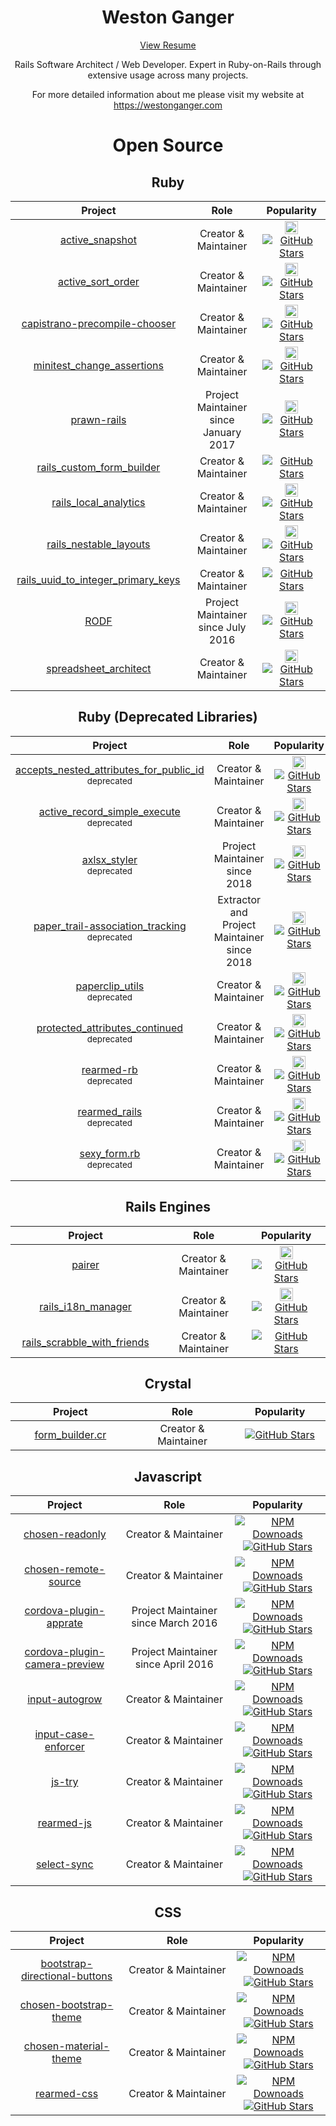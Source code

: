 <h1 align="center">Weston Ganger</h1>

<!--
<p align="center">
<b>I am currently looking for a new software/web development position as a Software Architect or Senior Rails developer. Remote Only.</b>
<br>
<b>I am located in the PST time zone in the Lower Mainland, BC, Canada</b>
<br>
<b>Thanks in advance for any leads!</b>
</p>
-->

<p align="center"><a href="https://westonganger.com/resume.pdf">View Resume</a></p><p align="center">Rails Software Architect / Web Developer. Expert in Ruby-on-Rails through extensive usage across many projects.</p><p align="center">For more detailed information about me please visit my website at <a href="https://westonganger.com">https://westonganger.com</a></p><h1 align="center">Open Source</h1><h2 align="center">Ruby</h2><table><thead><th width="325">Project</th><th width="325">Role</th><th width="250">Popularity</th></thead><tbody><tr><td align="center"><a href="https://github.com/westonganger/active_snapshot">active_snapshot</a></td><td align="center">Creator &amp; Maintainer</td><td align="center"><a target="_blank" href="https://rubygems.org/gems/active_snapshot"><img alt="Rubygems Downloads" border="0" height="21" src="https://img.shields.io/gem/dt/active_snapshot?label=Rubygems%20Downloads" /></a><a href="https://github.com/westonganger/active_snapshot"><img alt="GitHub Stars" src="https://img.shields.io/github/stars/westonganger/active_snapshot.svg?style=social&amp;label=Star" /></a></td></tr><tr><td align="center"><a href="https://github.com/westonganger/active_sort_order">active_sort_order</a></td><td align="center">Creator &amp; Maintainer</td><td align="center"><a target="_blank" href="https://rubygems.org/gems/active_sort_order"><img alt="Rubygems Downloads" border="0" height="21" src="https://img.shields.io/gem/dt/active_sort_order?label=Rubygems%20Downloads" /></a><a href="https://github.com/westonganger/active_sort_order"><img alt="GitHub Stars" src="https://img.shields.io/github/stars/westonganger/active_sort_order.svg?style=social&amp;label=Star" /></a></td></tr><tr><td align="center"><a href="https://github.com/westonganger/capistrano-precompile-chooser">capistrano-precompile-chooser</a></td><td align="center">Creator &amp; Maintainer</td><td align="center"><a target="_blank" href="https://rubygems.org/gems/capistrano-precompile-chooser"><img alt="Rubygems Downloads" border="0" height="21" src="https://img.shields.io/gem/dt/capistrano-precompile-chooser?label=Rubygems%20Downloads" /></a><a href="https://github.com/westonganger/capistrano-precompile-chooser"><img alt="GitHub Stars" src="https://img.shields.io/github/stars/westonganger/capistrano-precompile-chooser.svg?style=social&amp;label=Star" /></a></td></tr><tr><td align="center"><a href="https://github.com/westonganger/minitest_change_assertions">minitest_change_assertions</a></td><td align="center">Creator &amp; Maintainer</td><td align="center"><a target="_blank" href="https://rubygems.org/gems/minitest_change_assertions"><img alt="Rubygems Downloads" border="0" height="21" src="https://img.shields.io/gem/dt/minitest_change_assertions?label=Rubygems%20Downloads" /></a><a href="https://github.com/westonganger/minitest_change_assertions"><img alt="GitHub Stars" src="https://img.shields.io/github/stars/westonganger/minitest_change_assertions.svg?style=social&amp;label=Star" /></a></td></tr><tr><td align="center"><a href="https://github.com/cortiz/prawn-rails">prawn-rails</a></td><td align="center">Project Maintainer since January 2017</td><td align="center"><a target="_blank" href="https://rubygems.org/gems/prawn-rails"><img alt="Rubygems Downloads" border="0" height="21" src="https://img.shields.io/gem/dt/prawn-rails?label=Rubygems%20Downloads" /></a><a href="https://github.com/cortiz/prawn-rails"><img alt="GitHub Stars" src="https://img.shields.io/github/stars/cortiz/prawn-rails.svg?style=social&amp;label=Star" /></a></td></tr><tr><td align="center"><a href="https://github.com/westonganger/rails_custom_form_builder">rails_custom_form_builder</a></td><td align="center">Creator &amp; Maintainer</td><td align="center"><a href="https://github.com/westonganger/rails_custom_form_builder"><img alt="GitHub Stars" src="https://img.shields.io/github/stars/westonganger/rails_custom_form_builder.svg?style=social&amp;label=Star" /></a></td></tr><tr><td align="center"><a href="https://github.com/westonganger/rails_local_analytics">rails_local_analytics</a></td><td align="center">Creator &amp; Maintainer</td><td align="center"><a target="_blank" href="https://rubygems.org/gems/rails_local_analytics"><img alt="Rubygems Downloads" border="0" height="21" src="https://img.shields.io/gem/dt/rails_local_analytics?label=Rubygems%20Downloads" /></a><a href="https://github.com/westonganger/rails_local_analytics"><img alt="GitHub Stars" src="https://img.shields.io/github/stars/westonganger/rails_local_analytics.svg?style=social&amp;label=Star" /></a></td></tr><tr><td align="center"><a href="https://github.com/westonganger/rails_nestable_layouts">rails_nestable_layouts</a></td><td align="center">Creator &amp; Maintainer</td><td align="center"><a target="_blank" href="https://rubygems.org/gems/rails_nestable_layouts"><img alt="Rubygems Downloads" border="0" height="21" src="https://img.shields.io/gem/dt/rails_nestable_layouts?label=Rubygems%20Downloads" /></a><a href="https://github.com/westonganger/rails_nestable_layouts"><img alt="GitHub Stars" src="https://img.shields.io/github/stars/westonganger/rails_nestable_layouts.svg?style=social&amp;label=Star" /></a></td></tr><tr><td align="center"><a href="https://github.com/westonganger/rails_uuid_to_integer_primary_keys">rails_uuid_to_integer_primary_keys</a></td><td align="center">Creator &amp; Maintainer</td><td align="center"><a href="https://github.com/westonganger/rails_uuid_to_integer_primary_keys"><img alt="GitHub Stars" src="https://img.shields.io/github/stars/westonganger/rails_uuid_to_integer_primary_keys.svg?style=social&amp;label=Star" /></a></td></tr><tr><td align="center"><a href="https://github.com/westonganger/rodf">RODF</a></td><td align="center">Project Maintainer since July 2016</td><td align="center"><a target="_blank" href="https://rubygems.org/gems/rodf"><img alt="Rubygems Downloads" border="0" height="21" src="https://img.shields.io/gem/dt/rodf?label=Rubygems%20Downloads" /></a><a href="https://github.com/westonganger/rodf"><img alt="GitHub Stars" src="https://img.shields.io/github/stars/westonganger/rodf.svg?style=social&amp;label=Star" /></a></td></tr><tr><td align="center"><a href="https://github.com/westonganger/spreadsheet_architect">spreadsheet_architect</a></td><td align="center">Creator &amp; Maintainer</td><td align="center"><a target="_blank" href="https://rubygems.org/gems/spreadsheet_architect"><img alt="Rubygems Downloads" border="0" height="21" src="https://img.shields.io/gem/dt/spreadsheet_architect?label=Rubygems%20Downloads" /></a><a href="https://github.com/westonganger/spreadsheet_architect"><img alt="GitHub Stars" src="https://img.shields.io/github/stars/westonganger/spreadsheet_architect.svg?style=social&amp;label=Star" /></a></td></tr></tbody></table><h2 align="center">Ruby (Deprecated Libraries)</h2><table><thead><th width="325">Project</th><th width="325">Role</th><th width="250">Popularity</th></thead><tbody><tr><td align="center"><a href="https://github.com/westonganger/accepts_nested_attributes_for_public_id">accepts_nested_attributes_for_public_id</a><br /><sup>deprecated</sup></td><td align="center">Creator &amp; Maintainer</td><td align="center"><a target="_blank" href="https://rubygems.org/gems/accepts_nested_attributes_for_public_id"><img alt="Rubygems Downloads" border="0" height="21" src="https://img.shields.io/gem/dt/accepts_nested_attributes_for_public_id?label=Rubygems%20Downloads" /></a><a href="https://github.com/westonganger/accepts_nested_attributes_for_public_id"><img alt="GitHub Stars" src="https://img.shields.io/github/stars/westonganger/accepts_nested_attributes_for_public_id.svg?style=social&amp;label=Star" /></a></td></tr><tr><td align="center"><a href="https://github.com/westonganger/active_record_simple_execute">active_record_simple_execute</a><br /><sup>deprecated</sup></td><td align="center">Creator &amp; Maintainer</td><td align="center"><a target="_blank" href="https://rubygems.org/gems/active_record_simple_execute"><img alt="Rubygems Downloads" border="0" height="21" src="https://img.shields.io/gem/dt/active_record_simple_execute?label=Rubygems%20Downloads" /></a><a href="https://github.com/westonganger/active_record_simple_execute"><img alt="GitHub Stars" src="https://img.shields.io/github/stars/westonganger/active_record_simple_execute.svg?style=social&amp;label=Star" /></a></td></tr><tr><td align="center"><a href="https://github.com/axlsx-styler-gem/axlsx_styler">axlsx_styler</a><br /><sup>deprecated</sup></td><td align="center">Project Maintainer since 2018</td><td align="center"><a target="_blank" href="https://rubygems.org/gems/axlsx_styler"><img alt="Rubygems Downloads" border="0" height="21" src="https://img.shields.io/gem/dt/axlsx_styler?label=Rubygems%20Downloads" /></a><a href="https://github.com/axlsx-styler-gem/axlsx_styler"><img alt="GitHub Stars" src="https://img.shields.io/github/stars/axlsx-styler-gem/axlsx_styler.svg?style=social&amp;label=Star" /></a></td></tr><tr><td align="center"><a href="https://github.com/westonganger/paper_trail-association_tracking">paper_trail-association_tracking</a><br /><sup>deprecated</sup></td><td align="center">Extractor and Project Maintainer since 2018</td><td align="center"><a target="_blank" href="https://rubygems.org/gems/paper_trail-association_tracking"><img alt="Rubygems Downloads" border="0" height="21" src="https://img.shields.io/gem/dt/paper_trail-association_tracking?label=Rubygems%20Downloads" /></a><a href="https://github.com/westonganger/paper_trail-association_tracking"><img alt="GitHub Stars" src="https://img.shields.io/github/stars/westonganger/paper_trail-association_tracking.svg?style=social&amp;label=Star" /></a></td></tr><tr><td align="center"><a href="https://github.com/westonganger/paperclip_utils">paperclip_utils</a><br /><sup>deprecated</sup></td><td align="center">Creator &amp; Maintainer</td><td align="center"><a target="_blank" href="https://rubygems.org/gems/paperclip_utils"><img alt="Rubygems Downloads" border="0" height="21" src="https://img.shields.io/gem/dt/paperclip_utils?label=Rubygems%20Downloads" /></a><a href="https://github.com/westonganger/paperclip_utils"><img alt="GitHub Stars" src="https://img.shields.io/github/stars/westonganger/paperclip_utils.svg?style=social&amp;label=Star" /></a></td></tr><tr><td align="center"><a href="https://github.com/westonganger/protected_attributes_continued">protected_attributes_continued</a><br /><sup>deprecated</sup></td><td align="center">Creator &amp; Maintainer</td><td align="center"><a target="_blank" href="https://rubygems.org/gems/protected_attributes_continued"><img alt="Rubygems Downloads" border="0" height="21" src="https://img.shields.io/gem/dt/protected_attributes_continued?label=Rubygems%20Downloads" /></a><a href="https://github.com/westonganger/protected_attributes_continued"><img alt="GitHub Stars" src="https://img.shields.io/github/stars/westonganger/protected_attributes_continued.svg?style=social&amp;label=Star" /></a></td></tr><tr><td align="center"><a href="https://github.com/westonganger/rearmed-rb">rearmed-rb</a><br /><sup>deprecated</sup></td><td align="center">Creator &amp; Maintainer</td><td align="center"><a target="_blank" href="https://rubygems.org/gems/rearmed"><img alt="Rubygems Downloads" border="0" height="21" src="https://img.shields.io/gem/dt/rearmed?label=Rubygems%20Downloads" /></a><a href="https://github.com/westonganger/rearmed-rb"><img alt="GitHub Stars" src="https://img.shields.io/github/stars/westonganger/rearmed-rb.svg?style=social&amp;label=Star" /></a></td></tr><tr><td align="center"><a href="https://github.com/westonganger/rearmed_rails">rearmed_rails</a><br /><sup>deprecated</sup></td><td align="center">Creator &amp; Maintainer</td><td align="center"><a target="_blank" href="https://rubygems.org/gems/rearmed_rails"><img alt="Rubygems Downloads" border="0" height="21" src="https://img.shields.io/gem/dt/rearmed_rails?label=Rubygems%20Downloads" /></a><a href="https://github.com/westonganger/rearmed_rails"><img alt="GitHub Stars" src="https://img.shields.io/github/stars/westonganger/rearmed_rails.svg?style=social&amp;label=Star" /></a></td></tr><tr><td align="center"><a href="https://github.com/westonganger/sexy_form.rb">sexy_form.rb</a><br /><sup>deprecated</sup></td><td align="center">Creator &amp; Maintainer</td><td align="center"><a target="_blank" href="https://rubygems.org/gems/sexy_form"><img alt="Rubygems Downloads" border="0" height="21" src="https://img.shields.io/gem/dt/sexy_form?label=Rubygems%20Downloads" /></a><a href="https://github.com/westonganger/sexy_form.rb"><img alt="GitHub Stars" src="https://img.shields.io/github/stars/westonganger/sexy_form.rb.svg?style=social&amp;label=Star" /></a></td></tr></tbody></table><h2 align="center">Rails Engines</h2><table><thead><th width="325">Project</th><th width="325">Role</th><th width="250">Popularity</th></thead><tbody><tr><td align="center"><a href="https://github.com/westonganger/pairer">pairer</a></td><td align="center">Creator &amp; Maintainer</td><td align="center"><a target="_blank" href="https://rubygems.org/gems/pairer"><img alt="Rubygems Downloads" border="0" height="21" src="https://img.shields.io/gem/dt/pairer?label=Rubygems%20Downloads" /></a><a href="https://github.com/westonganger/pairer"><img alt="GitHub Stars" src="https://img.shields.io/github/stars/westonganger/pairer.svg?style=social&amp;label=Star" /></a></td></tr><tr><td align="center"><a href="https://github.com/westonganger/rails_i18n_manager">rails_i18n_manager</a></td><td align="center">Creator &amp; Maintainer</td><td align="center"><a target="_blank" href="https://rubygems.org/gems/rails_i18n_manager"><img alt="Rubygems Downloads" border="0" height="21" src="https://img.shields.io/gem/dt/rails_i18n_manager?label=Rubygems%20Downloads" /></a><a href="https://github.com/westonganger/rails_i18n_manager"><img alt="GitHub Stars" src="https://img.shields.io/github/stars/westonganger/rails_i18n_manager.svg?style=social&amp;label=Star" /></a></td></tr><tr><td align="center"><a href="https://github.com/westonganger/rails_scrabble_with_friends">rails_scrabble_with_friends</a></td><td align="center">Creator &amp; Maintainer</td><td align="center"><a href="https://github.com/westonganger/rails_scrabble_with_friends"><img alt="GitHub Stars" src="https://img.shields.io/github/stars/westonganger/rails_scrabble_with_friends.svg?style=social&amp;label=Star" /></a></td></tr></tbody></table><h2 align="center">Crystal</h2><table><thead><th width="325">Project</th><th width="325">Role</th><th width="250">Popularity</th></thead><tbody><tr><td align="center"><a href="https://github.com/westonganger/form_builder.cr">form_builder.cr</a></td><td align="center">Creator &amp; Maintainer</td><td align="center"><a href="https://github.com/westonganger/form_builder.cr"><img alt="GitHub Stars" src="https://img.shields.io/github/stars/westonganger/form_builder.cr.svg?style=social&amp;label=Star" /></a></td></tr></tbody></table><h2 align="center">Javascript</h2><table><thead><th width="325">Project</th><th width="325">Role</th><th width="250">Popularity</th></thead><tbody><tr><td align="center"><a href="https://github.com/westonganger/chosen-readonly">chosen-readonly</a></td><td align="center">Creator &amp; Maintainer</td><td align="center"><a href="https://www.npmjs.org/package/chosen-readonly"><img alt="NPM Downoads" src="https://img.shields.io/npm/dt/chosen-readonly.svg?label=NPM+Downloads" /></a><a href="https://github.com/westonganger/chosen-readonly"><img alt="GitHub Stars" src="https://img.shields.io/github/stars/westonganger/chosen-readonly.svg?style=social&amp;label=Star" /></a></td></tr><tr><td align="center"><a href="https://github.com/westonganger/chosen-remote-source">chosen-remote-source</a></td><td align="center">Creator &amp; Maintainer</td><td align="center"><a href="https://www.npmjs.org/package/chosen-remote-source"><img alt="NPM Downoads" src="https://img.shields.io/npm/dt/chosen-remote-source.svg?label=NPM+Downloads" /></a><a href="https://github.com/westonganger/chosen-remote-source"><img alt="GitHub Stars" src="https://img.shields.io/github/stars/westonganger/chosen-remote-source.svg?style=social&amp;label=Star" /></a></td></tr><tr><td align="center"><a href="http://github.com/pushandplay/cordova-plugin-apprate">cordova-plugin-apprate</a></td><td align="center">Project Maintainer since March 2016</td><td align="center"><a href="https://www.npmjs.org/package/cordova-plugin-apprate"><img alt="NPM Downoads" src="https://img.shields.io/npm/dt/cordova-plugin-apprate.svg?label=NPM+Downloads" /></a><a href="https://github.com/pushandplay/cordova-plugin-apprate"><img alt="GitHub Stars" src="https://img.shields.io/github/stars/pushandplay/cordova-plugin-apprate.svg?style=social&amp;label=Star" /></a></td></tr><tr><td align="center"><a href="https://github.com/cordova-plugin-camera-preview/cordova-plugin-camera-preview">cordova-plugin-camera-preview</a></td><td align="center">Project Maintainer since April 2016</td><td align="center"><a href="https://www.npmjs.org/package/cordova-plugin-camera-preview"><img alt="NPM Downoads" src="https://img.shields.io/npm/dt/cordova-plugin-camera-preview.svg?label=NPM+Downloads" /></a><a href="https://github.com/cordova-plugin-camera-preview/cordova-plugin-camera-preview"><img alt="GitHub Stars" src="https://img.shields.io/github/stars/cordova-plugin-camera-preview/cordova-plugin-camera-preview.svg?style=social&amp;label=Star" /></a></td></tr><tr><td align="center"><a href="https://github.com/westonganger/input-autogrow">input-autogrow</a></td><td align="center">Creator &amp; Maintainer</td><td align="center"><a href="https://www.npmjs.org/package/input-autogrow"><img alt="NPM Downoads" src="https://img.shields.io/npm/dt/input-autogrow.svg?label=NPM+Downloads" /></a><a href="https://github.com/westonganger/input-autogrow"><img alt="GitHub Stars" src="https://img.shields.io/github/stars/westonganger/input-autogrow.svg?style=social&amp;label=Star" /></a></td></tr><tr><td align="center"><a href="https://github.com/westonganger/input-case-enforcer">input-case-enforcer</a></td><td align="center">Creator &amp; Maintainer</td><td align="center"><a href="https://www.npmjs.org/package/input-case-enforcer"><img alt="NPM Downoads" src="https://img.shields.io/npm/dt/input-case-enforcer.svg?label=NPM+Downloads" /></a><a href="https://github.com/westonganger/input-case-enforcer"><img alt="GitHub Stars" src="https://img.shields.io/github/stars/westonganger/input-case-enforcer.svg?style=social&amp;label=Star" /></a></td></tr><tr><td align="center"><a href="https://github.com/westonganger/js-try">js-try</a></td><td align="center">Creator &amp; Maintainer</td><td align="center"><a href="https://www.npmjs.org/package/js-try"><img alt="NPM Downoads" src="https://img.shields.io/npm/dt/js-try.svg?label=NPM+Downloads" /></a><a href="https://github.com/westonganger/js-try"><img alt="GitHub Stars" src="https://img.shields.io/github/stars/westonganger/js-try.svg?style=social&amp;label=Star" /></a></td></tr><tr><td align="center"><a href="https://github.com/westonganger/rearmed-js">rearmed-js</a></td><td align="center">Creator &amp; Maintainer</td><td align="center"><a href="https://www.npmjs.org/package/rearmed-js"><img alt="NPM Downoads" src="https://img.shields.io/npm/dt/rearmed-js.svg?label=NPM+Downloads" /></a><a href="https://github.com/westonganger/rearmed-js"><img alt="GitHub Stars" src="https://img.shields.io/github/stars/westonganger/rearmed-js.svg?style=social&amp;label=Star" /></a></td></tr><tr><td align="center"><a href="https://github.com/westonganger/select-sync">select-sync</a></td><td align="center">Creator &amp; Maintainer</td><td align="center"><a href="https://www.npmjs.org/package/select-sync"><img alt="NPM Downoads" src="https://img.shields.io/npm/dt/select-sync.svg?label=NPM+Downloads" /></a><a href="https://github.com/westonganger/select-sync"><img alt="GitHub Stars" src="https://img.shields.io/github/stars/westonganger/select-sync.svg?style=social&amp;label=Star" /></a></td></tr></tbody></table><h2 align="center">CSS</h2><table><thead><th width="325">Project</th><th width="325">Role</th><th width="250">Popularity</th></thead><tbody><tr><td align="center"><a href="https://github.com/westonganger/bootstrap-directional-buttons">bootstrap-directional-buttons</a></td><td align="center">Creator &amp; Maintainer</td><td align="center"><a href="https://www.npmjs.org/package/bootstrap-directional-buttons"><img alt="NPM Downoads" src="https://img.shields.io/npm/dt/bootstrap-directional-buttons.svg?label=NPM+Downloads" /></a><a href="https://github.com/westonganger/bootstrap-directional-buttons"><img alt="GitHub Stars" src="https://img.shields.io/github/stars/westonganger/bootstrap-directional-buttons.svg?style=social&amp;label=Star" /></a></td></tr><tr><td align="center"><a href="https://github.com/westonganger/chosen-bootstrap-theme">chosen-bootstrap-theme</a></td><td align="center">Creator &amp; Maintainer</td><td align="center"><a href="https://www.npmjs.org/package/chosen-bootstrap-theme"><img alt="NPM Downoads" src="https://img.shields.io/npm/dt/chosen-bootstrap-theme.svg?label=NPM+Downloads" /></a><a href="https://github.com/westonganger/chosen-bootstrap-theme"><img alt="GitHub Stars" src="https://img.shields.io/github/stars/westonganger/chosen-bootstrap-theme.svg?style=social&amp;label=Star" /></a></td></tr><tr><td align="center"><a href="https://github.com/westonganger/chosen-material-theme">chosen-material-theme</a></td><td align="center">Creator &amp; Maintainer</td><td align="center"><a href="https://www.npmjs.org/package/chosen-material-theme"><img alt="NPM Downoads" src="https://img.shields.io/npm/dt/chosen-material-theme.svg?label=NPM+Downloads" /></a><a href="https://github.com/westonganger/chosen-material-theme"><img alt="GitHub Stars" src="https://img.shields.io/github/stars/westonganger/chosen-material-theme.svg?style=social&amp;label=Star" /></a></td></tr><tr><td align="center"><a href="https://github.com/westonganger/rearmed-css">rearmed-css</a></td><td align="center">Creator &amp; Maintainer</td><td align="center"><a href="https://www.npmjs.org/package/rearmed-css"><img alt="NPM Downoads" src="https://img.shields.io/npm/dt/rearmed-css.svg?label=NPM+Downloads" /></a><a href="https://github.com/westonganger/rearmed-css"><img alt="GitHub Stars" src="https://img.shields.io/github/stars/westonganger/rearmed-css.svg?style=social&amp;label=Star" /></a></td></tr></tbody></table>
